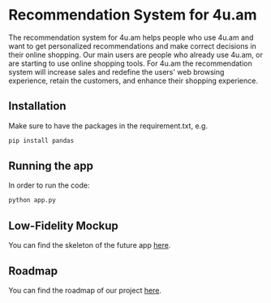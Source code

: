 # Recommendation System for 4u.am

The recommendation system for 4u.am helps people who use 4u.am and want to get personalized recommendations and make correct decisions in their online shopping. Our main users are people who already use 4u.am, or are starting to use online shopping tools. For 4u.am the recommendation system will increase sales and redefine the users' web browsing experience, retain the customers, and enhance their shopping experience.

## Installation

Make sure to have the packages in the requirement.txt, e.g.

```python
pip install pandas
```
## Running the app

In order to run the code:
```python
python app.py
```

## Low-Fidelity Mockup

You can find the skeleton of the future app [here](https://www.figma.com/file/sCU4n4i3felNCzD73lxvFe/Low-fidelity-mockup?node-id=1%3A6).

## Roadmap

You can find the roadmap of our project [here]( https://www.figma.com/file/CreZVKPt76Gb8v86KLdRwE/Group-5-Roadmap?node-id=0%3A1).
